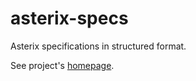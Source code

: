 # asterix-specs

Asterix specifications in structured format.

See project's [homepage](https://zoranbosnjak.github.io/asterix-specs/).

